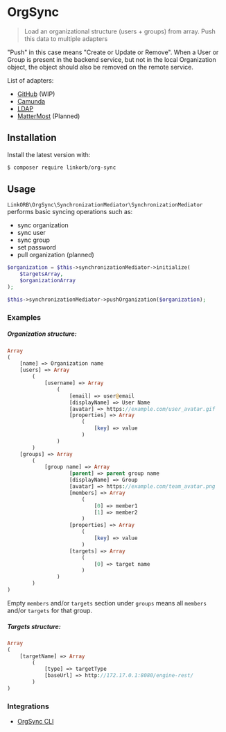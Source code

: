 # OrgSync
> Load an organizational structure (users + groups) from array. Push this data to multiple adapters

"Push" in this case means "Create or Update or Remove". When a User or Group is present in the backend service, but not in the local Organization object, the object should also be removed on the remote service.

List of adapters:
* [GitHub](https://github.com/) (WIP)
* [Camunda](https://docs.camunda.org/manual/7.9/)
* [LDAP](https://ldap.com/)
* [MatterMost](https://mattermost.com/) (Planned)

## Installation

Install the latest version with:

```sh
$ composer require linkorb/org-sync
```

## Usage

`LinkORB\OrgSync\SynchronizationMediator\SynchronizationMediator` performs basic syncing operations such as:
* sync organization
* sync user
* sync group
* set password
* pull organization (planned)

```php
$organization = $this->synchronizationMediator->initialize(
    $targetsArray,
    $organizationArray
);

$this->synchronizationMediator->pushOrganization($organization);
```

### Examples
##### Organization structure:

```php
Array
(
    [name] => Organization name
    [users] => Array
        (
            [username] => Array
                (
                    [email] => user@email
                    [displayName] => User Name
                    [avatar] => https://example.com/user_avatar.gif
                    [properties] => Array
                        (
                            [key] => value
                        )
                )
        )
    [groups] => Array
        (
            [group name] => Array
                    [parent] => parent group name
                    [displayName] => Group
                    [avatar] => https://example.com/team_avatar.png
                    [members] => Array
                        (
                            [0] => member1
                            [1] => member2
                        )
                    [properties] => Array
                        (
                            [key] => value
                        )
                    [targets] => Array
                        (
                            [0] => target name
                        )
                )
        )
)
```
Empty `members` and/or `targets` section under `groups` means all `members` and/or `targets` for that group.

##### Targets structure:

```php
Array
(
    [targetName] => Array
        (
            [type] => targetType
            [baseUrl] => http://172.17.0.1:8080/engine-rest/
        )
)
```

### Integrations
* [OrgSync CLI](https://github.com/linkorb/org-sync-cli)
